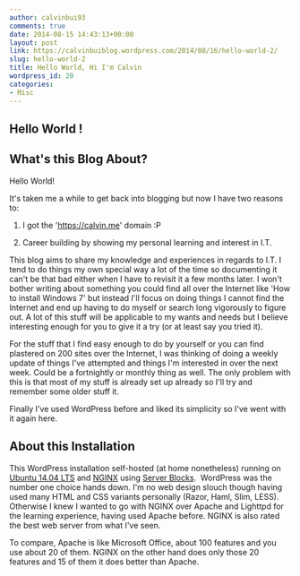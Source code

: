 ```yaml
---
author: calvinbui93
comments: true
date: 2014-08-15 14:43:13+00:00
layout: post
link: https://calvinbuiblog.wordpress.com/2014/08/16/hello-world-2/
slug: hello-world-2
title: Hello World, Hi I'm Calvin
wordpress_id: 20
categories:
- Misc
---
```


## Hello World !




## What's this Blog About?


Hello World!

It's taken me a while to get back into blogging but now I have two reasons to:



	
  1. I got the 'https://calvin.me' domain :P

	
  2. Career building by showing my personal learning and interest in I.T.


<!-- more -->

This blog aims to share my knowledge and experiences in regards to I.T. I tend to do things my own special way a lot of the time so documenting it can't be that bad either when I have to revisit it a few months later. I won't bother writing about something you could find all over the Internet like 'How to install Windows 7' but instead I'll focus on doing things I cannot find the Internet and end up having to do myself or search long vigorously to figure out. A lot of this stuff will be applicable to my wants and needs but I believe interesting enough for you to give it a try (or at least say you tried it).

For the stuff that I find easy enough to do by yourself or you can find plastered on 200 sites over the Internet, I was thinking of doing a weekly update of things I've attempted and things I'm interested in over the next week. Could be a fortnightly or monthly thing as well. The only problem with this is that most of my stuff is already set up already so I'll try and remember some older stuff it.

Finally I've used WordPress before and liked its simplicity so I've went with it again here.


## About this Installation


This WordPress installation self-hosted (at home nonetheless) running on [Ubuntu 14.04 LTS](http://www.ubuntu.com/) and [NGINX](http://nginx.org/) using [Server Blocks](https://www.digitalocean.com/community/tutorials/how-to-set-up-nginx-server-blocks-virtual-hosts-on-ubuntu-14-04-lts).  WordPress was the number one choice hands down. I'm no web design slouch though having used many HTML and CSS variants personally (Razor, Haml, Slim, LESS). Otherwise I knew I wanted to go with NGINX over Apache and Lighttpd for the learning experience, having used Apache before. NGINX is also rated the best web server from what I've seen.

To compare, Apache is like Microsoft Office, about 100 features and you use about 20 of them. NGINX on the other hand does only those 20 features and 15 of them it does better than Apache.
